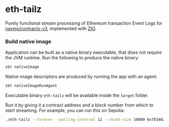 # eth-tailz

Purely functional stream processing of Ethereum transaction Event Logs for [nayms/contracts-v3](https://github.com/nayms/contracts-v3), implemented with [ZIO](https://zio.dev/reference/stream/zstream/).

### Build native image

Application can be built as a native binary executable, that does not require the JVM runtime. Run the following to produce the native binary:

```zsh
sbt nativeImage
```

Native image descriptors are produced by running the app with an agent:

```zsh
sbt nativeImageRunAgent
```

Executable binary `eth-tailz` will be available inside the `target` folder.

Run it by giving it a contract address and a block number from which to start streaming. For example, you can run this on Sepolia:

```zsh
./eth-tailz --forever --polling-interval 12 --chunk-size 10000 0x7E5462DA297440D2a27fE27d1F291Cf67202302B 3276471
```
